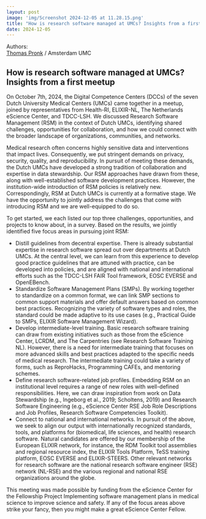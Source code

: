 ```yaml
---
layout: post
image: 'img/Screenshot 2024-12-05 at 11.28.15.png'
title: "How is research software managed at UMCs? Insights from a first meetup"
date: 2024-12-05
---
```


Authors:  
[Thomas Pronk](https://thomaspronk.com/) / Amsterdam UMC

<!--break-->

## How is research software managed at UMCs? Insights from a first meetup

On October 7th, 2024, the Digital Competence Centers (DCCs) of the seven Dutch University Medical Centers (UMCs) came together in a meetup, joined by representatives from Health-RI, ELIXIR-NL, The Netherlands eScience Center, and TDCC-LSH. We discussed Research Software Management (RSM) in the context of Dutch UMCs, identifying shared challenges, opportunities for collaboration, and how we could connect with the broader landscape of organizations, communities, and networks.

Medical research often concerns highly sensitive data and interventions that impact lives. Consequently, we put stringent demands on privacy, security, quality, and reproducibility. In pursuit of meeting these demands, the Dutch UMCs have developed a strong tradition of collaboration and expertise in data stewardship. Our RSM approaches have drawn from these, along with well-established software development practices. However, the institution-wide introduction of RSM policies is relatively new. Correspondingly, RSM at Dutch UMCs is currently at a formative stage. We have the opportunity to jointly address the challenges that come with introducing RSM and we are well-equipped to do so.

To get started, we each listed our top three challenges, opportunities, and projects to know about, in a survey. Based on the results, we jointly identified five focus areas in pursuing joint RSM:

- Distill guidelines from decentral expertise. There is already substantial expertise in research software spread out over departments at Dutch UMCs. At the central level, we can learn from this experience to develop good practice guidelines that are attuned with practice, can be developed into policies, and are aligned with national and international efforts such as the TDCC-LSH FAIR Tool framework, EOSC EVERSE and OpenEBench.
- Standardize Software Management Plans (SMPs). By working together to standardize on a common format, we can link SMP sections to common support materials and offer default answers based on common best practices. Recognizing the variety of software types and roles, the standard could be made adaptive to its use cases (e.g., Practical Guide to SMPs, ELIXIR Software Management Wizard).
- Develop intermediate-level training. Basic research software training can draw from existing initiatives such as those from the eScience Center, LCRDM, and The Carpentries (see Research Software Training NL). However, there is a need for intermediate training that focuses on more advanced skills and best practices adapted to the specific needs of medical research. The intermediate training could take a variety of forms, such as ReproHacks, Programming CAFEs, and mentoring schemes.
- Define research software-related job profiles. Embedding RSM on an institutional level requires a range of new roles with well-defined responsibilities. Here, we can draw inspiration from work on Data Stewardship (e.g., Ingeborg et al., 2019; Scholtens, 2019) and Research Software Engineering (e.g., eScience Center RSE Job Role Descriptions and Job Profiles, Research Software Competencies Toolkit).
- Connect to national and international networks. In pursuit of the above, we seek to align our output with internationally recognized standards, tools, and platforms for (biomedical, life sciences, and health) research software. Natural candidates are offered by our membership of the European ELIXIR network, for instance, the RDM Toolkit tool assemblies and regional resource index, the ELIXIR Tools Platform, TeSS training platform, EOSC EVERSE and ELIXIR-STEERS. Other relevant networks for research software are the national research software engineer (RSE) network (NL-RSE) and the various regional and national RSE organizations around the globe.

This meeting was made possible by funding from the eScience Center for the Fellowship Project Implementing software management plans in medical science to improve science and safety. If any of the focus areas above strike your fancy, then you might make a great eScience Center Fellow.
